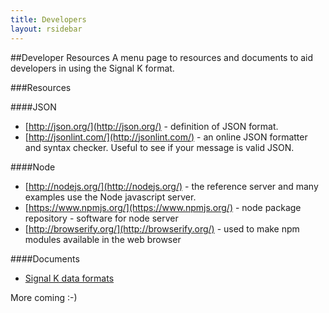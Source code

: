```yaml
---
title: Developers
layout: rsidebar
---
```


##Developer Resources
A menu page to resources and documents to aid developers in using the Signal K format.

###Resources

####JSON
* [http://json.org/](http://json.org/) - definition of JSON format.
* [http://jsonlint.com/](http://jsonlint.com/) - an online JSON formatter and syntax checker. Useful to see if your
  message is valid JSON.

####Node
* [http://nodejs.org/](http://nodejs.org/) - the reference server and many examples use the Node javascript server.
* [https://www.npmjs.org/](https://www.npmjs.org/) - node package repository - software for node server
* [http://browserify.org/](http://browserify.org/) - used to make npm modules available in the web browser

####Documents
* [Signal K data formats](message_format.html)

More coming :-)
